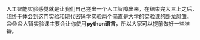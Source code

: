 人工智能实验感觉就是让我们自己搓出一个人工智障出来，在结束完大三上之后，我终于体会到这门实验和现代密码学实验两个简直是大学的实验课的卧龙凤雏。😡😡😡人智实验课主要会让你使用**python语言**，所以大家可以提前做好一些准备。
